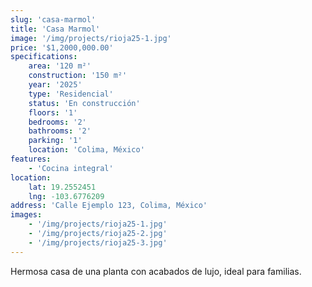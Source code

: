 ```yaml
---
slug: 'casa-marmol'
title: 'Casa Marmol'
image: '/img/projects/rioja25-1.jpg'
price: '$1,2000,000.00'
specifications:
    area: '120 m²'
    construction: '150 m²'
    year: '2025'
    type: 'Residencial'
    status: 'En construcción'
    floors: '1'
    bedrooms: '2'
    bathrooms: '2'
    parking: '1'
    location: 'Colima, México'
features:
    - 'Cocina integral'
location:
    lat: 19.2552451
    lng: -103.6776209
address: 'Calle Ejemplo 123, Colima, México'
images:
    - '/img/projects/rioja25-1.jpg'
    - '/img/projects/rioja25-2.jpg'
    - '/img/projects/rioja25-3.jpg'
---
```


Hermosa casa de una planta con acabados de lujo, ideal para familias.
